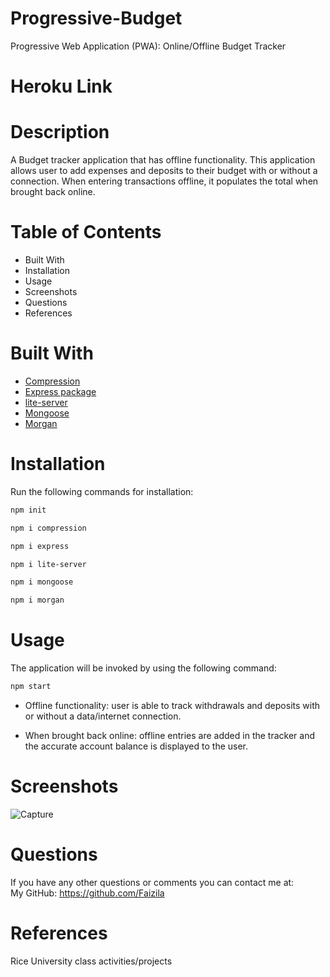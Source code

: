 # Progressive-Budget

Progressive Web Application (PWA): Online/Offline Budget Tracker

# Heroku Link



# Description

A Budget tracker application that has offline functionality. This application allows user to add expenses and deposits to their budget with or without a connection. When entering transactions offline, it populates the total when brought back online.

# Table of Contents

* Built With
* Installation
* Usage
* Screenshots
* Questions
* References

# Built With

* [Compression](https://www.npmjs.com/package/compression)
* [Express package](https://www.npmjs.com/package/express)
* [lite-server](https://www.npmjs.com/package/lite-server) 
* [Mongoose](https://www.npmjs.com/package/mongoose)
* [Morgan](https://www.npmjs.com/package/morgan)  

# Installation

Run the following commands for installation:

```bash
npm init
```

```bash
npm i compression
```

```bash
npm i express
```

```bash
npm i lite-server
```

```bash
npm i mongoose
```

```bash
npm i morgan
```

# Usage

The application will be invoked by using the following command:

```bash
npm start
```
* Offline functionality: user is able to track withdrawals and deposits with or without a data/internet connection.

* When brought back online: offline entries are added in the tracker and the accurate account balance is displayed to the user. 

# Screenshots

![Capture](https://user-images.githubusercontent.com/78191579/142087707-2a90a431-2f8b-4ddb-ba9a-fbcaa05b6eeb.JPG)

# Questions

If you have any other questions or comments you can contact me at:
   <br>
   My GitHub: https://github.com/Faizila

# References

Rice University class activities/projects

